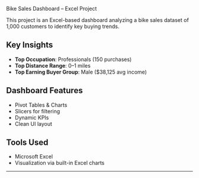 Bike Sales Dashboard – Excel Project

This project is an Excel-based dashboard analyzing a bike sales dataset of 1,000 customers to identify key buying trends.

##  Key Insights
- **Top Occupation**: Professionals (150 purchases)
- **Top Distance Range**: 0–1 miles
- **Top Earning Buyer Group**: Male ($38,125 avg income)

##  Dashboard Features
- Pivot Tables & Charts
- Slicers for filtering
- Dynamic KPIs
- Clean UI layout

##  Tools Used
- Microsoft Excel
- Visualization via built-in Excel charts

---
